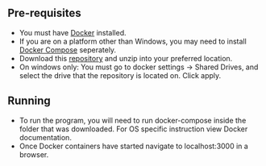 ## Pre-requisites

- You must have [Docker](https://docs.docker.com/docker-for-windows/) installed.
- If you are on a platform other than Windows, you may need to install [Docker Compose](https://docs.docker.com/compose/install/) seperately.
- Download this [repository](https://github.com/jbmanning/sequencing/archive/master.zip) and unzip into your preferred location.
- On windows only: You must go to docker settings -> Shared Drives, and select the drive that the repository is located on. Click apply.

## Running

- To run the program, you will need to run docker-compose inside the folder that was downloaded. For OS specific instruction view Docker documentation.
- Once Docker containers have started navigate to localhost:3000 in a browser.
